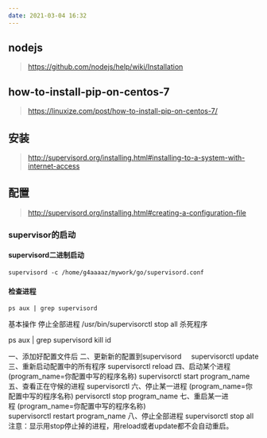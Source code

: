 ```yaml
---
date: 2021-03-04 16:32
---
```


## nodejs

> https://github.com/nodejs/help/wiki/Installation

## how-to-install-pip-on-centos-7

> https://linuxize.com/post/how-to-install-pip-on-centos-7/

## 安装
 
> http://supervisord.org/installing.html#installing-to-a-system-with-internet-access

## 配置

> http://supervisord.org/installing.html#creating-a-configuration-file

### supervisor的启动
#### supervisord二进制启动

```
supervisord -c /home/g4aaaaz/mywork/go/supervisord.conf
```

#### 检查进程

`ps aux | grep supervisord`



基本操作
停止全部进程
/usr/bin/supervisorctl stop all
杀死程序

  ps aux | grep supervisord
  kill id
  
一、添加好配置文件后
二、更新新的配置到supervisord    
supervisorctl update
三、重新启动配置中的所有程序
supervisorctl reload
四、启动某个进程(program_name=你配置中写的程序名称)
supervisorctl start program_name
五、查看正在守候的进程
supervisorctl
六、停止某一进程 (program_name=你配置中写的程序名称)
pervisorctl stop program_name
七、重启某一进程 (program_name=你配置中写的程序名称)
supervisorctl restart program_name
八、停止全部进程
supervisorctl stop all
注意：显示用stop停止掉的进程，用reload或者update都不会自动重启。
